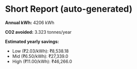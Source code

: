 # Short Report (auto-generated)

**Annual kWh:** 4206 kWh

**CO2 avoided:** 3.323 tonnes/year

**Estimated yearly savings:**
- Low (₹2.03/kWh): ₹8,538.18
- Mid (₹6.50/kWh): ₹27,339.0
- High (₹11.00/kWh): ₹46,266.0
